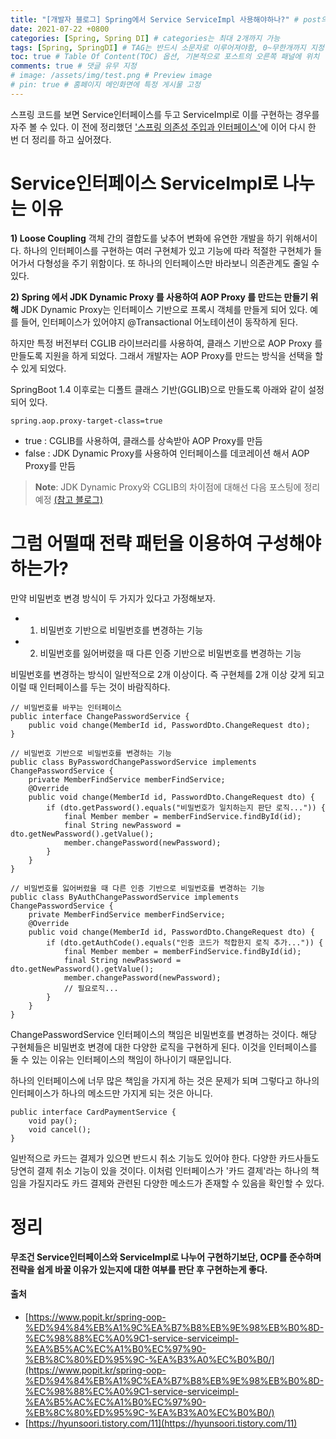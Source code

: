 ```yaml
---
title: "[개발자 블로그] Spring에서 Service ServiceImpl 사용해야하나?" # post의 layout이 기본적으로 post로 설정되어있어서 Front Matter에 따로 layout변수를 만들어 주지 않아도 됨
date: 2021-07-22 +0800
categories: [Spring, Spring DI] # categories는 최대 2개까지 가능
tags: [Spring, SpringDI] # TAG는 반드시 소문자로 이루어져야함, 0~무한개까지 지정 가능
toc: true # Table Of Content(TOC) 옵션, 기본적으로 포스트의 오른쪽 패널에 위치
comments: true # 댓글 유무 지정
# image: /assets/img/test.png # Preview image
# pin: true # 홈페이지 메인화면에 특정 게시물 고정
---
```


스프링 코드를 보면 Service인터페이스를 두고 ServiceImpl로 이를 구현하는 경우를 자주 볼 수 있다. 이 전에 정리했던 ['스프링 의존성 주입과 인터페이스'](https://jeonyoungho.github.io/posts/%EC%8A%A4%ED%94%84%EB%A7%81-%EC%9D%98%EC%A1%B4%EC%84%B1-%EC%A3%BC%EC%9E%85%EA%B3%BC-%EC%9D%B8%ED%84%B0%ED%8E%98%EC%9D%B4%EC%8A%A4/)에 이어 다시 한 번 더 정리를 하고 싶어졌다.

# Service인터페이스 ServiceImpl로 나누는 이유
<b>1) Loose Coupling</b>
객체 간의 결합도를 낮추어 변화에 유연한 개발을 하기 위해서이다. 하나의 인터페이스를 구현하는 여러 구현체가 있고 기능에 따라 적절한 구현체가 들어가서 다형성을 주기 위함이다. 또 하나의 인터페이스만 바라보니 의존관계도 줄일 수 있다.

<b>2) Spring 에서 JDK Dynamic Proxy 를 사용하여 AOP Proxy 를 만드는 만들기 위해</b>
JDK Dynamic Proxy는 인터페이스 기반으로 프록시 객체를 만들게 되어 있다. 예를 들어, 인터페이스가 있어야지 @Transactional 어노테이션이 동작하게 된다. 

하지만 특정 버전부터 CGLIB 라이브러리를 사용하여, 클래스 기반으로 AOP Proxy 를 만들도록 지원을 하게 되었다. 그래서 개발자는 AOP Proxy를 만드는 방식을 선택을 할 수 있게 되었다.

SpringBoot 1.4 이후로는 디폴트 클래스 기반(GGLIB)으로 만들도록 아래와 같이 설정되어 있다.

~~~
spring.aop.proxy-target-class=true
~~~

- true : CGLIB를 사용하여, 클래스를 상속받아 AOP Proxy를 만듬
- false : JDK Dynamic Proxy를 사용하여 인터페이스를 데코레이션 해서 AOP Proxy를 만듬

> **Note**: JDK Dynamic Proxy와 CGLIB의 차이점에 대해선 다음 포스팅에 정리 예정 [(참고 블로그)](https://gmoon92.github.io/spring/aop/2019/04/20/jdk-dynamic-proxy-and-cglib.html)

# 그럼 어떨때 전략 패턴을 이용하여 구성해야 하는가?
만약 비밀번호 변경 방식이 두 가지가 있다고 가정해보자.

- 1) 비밀번호 기반으로 비밀번호를 변경하는 기능
- 2) 비밀번호를 잃어버렸을 때 다른 인증 기반으로 비밀번호를 변경하는 기능

비밀번호를 변경하는 방식이 일반적으로 2개 이상이다. 즉 구현체를 2개 이상 갖게 되고 이럴 때 인터페이스를 두는 것이 바람직하다.

~~~
// 비밀번호를 바꾸는 인터페이스
public interface ChangePasswordService {
    public void change(MemberId id, PasswordDto.ChangeRequest dto);
}

// 비밀번호 기반으로 비밀번호를 변경하는 기능
public class ByPasswordChangePasswordService implements ChangePasswordService {
    private MemberFindService memberFindService;
    @Override
    public void change(MemberId id, PasswordDto.ChangeRequest dto) {
        if (dto.getPassword().equals("비밀번호가 일치하는지 판단 로직...")) {
            final Member member = memberFindService.findById(id);
            final String newPassword = dto.getNewPassword().getValue();
            member.changePassword(newPassword);
        }
    }
}

// 비밀번호를 잃어버렸을 때 다른 인증 기반으로 비밀번호를 변경하는 기능
public class ByAuthChangePasswordService implements ChangePasswordService {
    private MemberFindService memberFindService;
    @Override
    public void change(MemberId id, PasswordDto.ChangeRequest dto) {
        if (dto.getAuthCode().equals("인증 코드가 적합한지 로직 추가...")) {
            final Member member = memberFindService.findById(id);
            final String newPassword = dto.getNewPassword().getValue();
            member.changePassword(newPassword);
            // 필요로직...
        }
    }
}
~~~

ChangePasswordService 인터페이스의 책임은 비밀번호를 변경하는 것이다. 해당 구현체들은 비밀번호 변경에 대한 다양한 로직을 구현하게 된다. 이것을 인터페이스를 둘 수 있는 이유는 인터페이스의 책임이 하나이기 때문입니다.

하나의 인터페이스에 너무 많은 책임을 가지게 하는 것은 문제가 되며 그렇다고 하나의 인터페이스가 하나의 메소드만 가지게 되는 것은 아니다. 

~~~
public interface CardPaymentService {
    void pay();
    void cancel();
}
~~~

일반적으로 카드는 결제가 있으면 반드시 취소 기능도 있어야 한다. 다양한 카드사들도 당연히 결제 취소 기능이 있을 것이다. 이처럼 인터페이스가 '카드 결제'라는 하나의 책임을 가질지라도 카드 결제와 관련된 다양한 메소드가 존재할 수 있음을 확인할 수 있다.

# 정리
<b>무조건 Service인터페이스와 ServiceImpl로 나누어 구현하기보단, OCP를 준수하며 전략을 쉽게 바꿀 이유가 있는지에 대한 여부를 판단 후 구현하는게 좋다.</b>

#### 출처
- [https://www.popit.kr/spring-oop-%ED%94%84%EB%A1%9C%EA%B7%B8%EB%9E%98%EB%B0%8D-%EC%98%88%EC%A0%9C1-service-serviceimpl-%EA%B5%AC%EC%A1%B0%EC%97%90-%EB%8C%80%ED%95%9C-%EA%B3%A0%EC%B0%B0/](https://www.popit.kr/spring-oop-%ED%94%84%EB%A1%9C%EA%B7%B8%EB%9E%98%EB%B0%8D-%EC%98%88%EC%A0%9C1-service-serviceimpl-%EA%B5%AC%EC%A1%B0%EC%97%90-%EB%8C%80%ED%95%9C-%EA%B3%A0%EC%B0%B0/)
- [https://hyunsoori.tistory.com/11](https://hyunsoori.tistory.com/11)